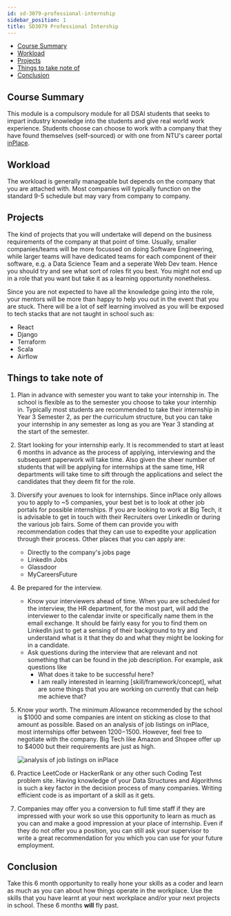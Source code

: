 ```yaml
---
id: sd-3079-professional-internship
sidebar_position: 1
title: SD3079 Professional Intership
---
```


- [Course Summary](#course-summary)
- [Workload](#workload)
- [Projects](#projects)
- [Things to take note of](#things-to-take-note-of)
- [Conclusion](#conclusion)

## Course Summary

This module is a compulsory module for all DSAI students that seeks to impart industry knowledge into the students and give real world work experience. Students choose can choose to work with a company that they have found themselves (self-sourced) or with one from NTU's career portal [inPlace](https://inplace.ntu.edu.sg).

## Workload

The workload is generally manageable but depends on the company that you are attached with. Most companies will typically function on the standard 9-5 schedule but may vary from company to company.

## Projects

The kind of projects that you will undertake will depend on the business requirements of the company at that point of time. Usually, smaller companies/teams will be more focussed on doing Software Engineering, while larger teams will have dedicated teams for each component of their software, e.g. a Data Science Team and a seperate Web Dev team. Hence you should try and see what sort of roles fit you best. You might not end up in a role that you want but take it as a learning opportunity nonetheless.

Since you are not expected to have all the knowledge going into the role, your mentors will be more than happy to help you out in the event that you are stuck. There will be a lot of self learning involved as you will be exposed to tech stacks that are not taught in school such as:

<!-- Seniors, please add in some more tech stacks that you have used -->

- React
- Django
- Terraform
- Scala
- Airflow

## Things to take note of

1. Plan in advance with semester you want to take your internship in. The school is flexible as to the semester you choose to take your internhip in. Typically most students are recommended to take their internship in Year 3 Semester 2, as per the curriculum structure, but you can take your internship in any semester as long as you are Year 3 standing at the start of the semester.

2. Start looking for your internship early. It is recommended to start at least 6 months in advance as the process of applying, interviewing and the subsequent paperwork will take time. Also given the sheer number of students that will be applying for internships at the same time, HR departments will take time to sift through the applications and select the candidates that they deem fit for the role.

3. Diversify your avenues to look for internships. Since inPlace only allows you to apply to ~5 companies, your best bet is to look at other job portals for possible internships. If you are looking to work at Big Tech, it is advisable to get in touch with their Recruiters over LinkedIn or during the various job fairs. Some of them can provide you with recommendation codes that they can use to expedite your application through their process. Other places that you can apply are:

   - Directly to the company's jobs page
   - LinkedIn Jobs
   - Glassdoor
   - MyCareersFuture

4. Be prepared for the interview.

   - Know your interviewers ahead of time. When you are scheduled for the interview, the HR department, for the most part, will add the interviewer to the calendar invite or specifically name them in the email exchange. It should be fairly easy for you to find them on LinkedIn just to get a sensing of their background to try and understand what is it that they do and what they might be looking for in a candidate.
   - Ask questions during the interview that are relevant and not something that can be found in the job description. For example, ask questions like
     - What does it take to be successful here?
     - I am really interested in learning [skill/framework/concept], what are some things that you are working on currently that can help me achieve that?

5. Know your worth. The minimum Allowance recommended by the school is $1000 and some companies are intent on sticking as close to that amount as possible. Based on an analysis of job listings on inPlace, most internships offer between $1200-$1500. However, feel free to negotiate with the company. Big Tech like Amazon and Shopee offer up to $4000 but their requirements are just as high.

   ![analysis of job listings on inPlace](https://media-exp1.licdn.com/dms/image/C5622AQE5RiavBnfONw/feedshare-shrink_800/0/1630462925595?e=1651104000&v=beta&t=UfyGEJS-VyhgKhw5PMv9-13JGe7YgdYVDJJ3MHnuctI)

6. Practice LeetCode or HackerRank or any other such Coding Test problem site. Having knowledge of your Data Structures and Algorithms is such a key factor in the decision process of many companies. Writing efficient code is as important of a skill as it gets.

7. Companies may offer you a conversion to full time staff if they are impressed with your work so use this opportunity to learn as much as you can and make a good impression at your place of internship. Even if they do not offer you a position, you can still ask your supervisor to write a great recommendation for you which you can use for your future employment.

## Conclusion

Take this 6 month opportunity to really hone your skills as a coder and learn as much as you can about how things operate in the workplace. Use the skills that you have learnt at your next workplace and/or your next projects in school. These 6 months **will** fly past.
